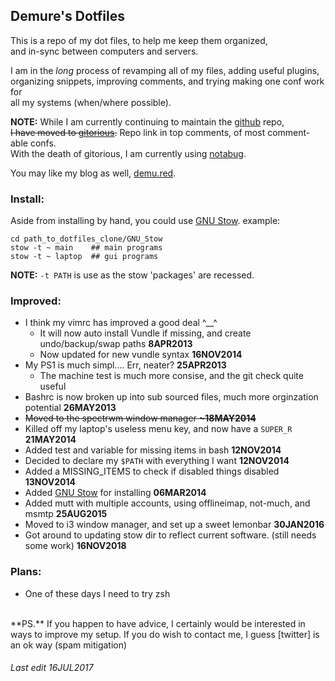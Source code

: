 <!--My (demuredemeanor) readme
# vim: set expandtab ts=4 sw=4: ## Since this is markdown
# https://notabug.org/demure/dotfiles
# legacy repo http://github.com/demure/dotfiles
-->

<!--
      ██                                            ██        
     ░██                                           ░░█        
     ░██  █████  ██████████  ██   ██ ██████  █████  ░   ██████
  ██████ ██░░░██░░██░░██░░██░██  ░██░░██░░█ ██░░░██    ██░░░░ 
 ██░░░██░███████ ░██ ░██ ░██░██  ░██ ░██ ░ ░███████   ░░█████ 
░██  ░██░██░░░░  ░██ ░██ ░██░██  ░██ ░██   ░██░░░░     ░░░░░██
░░██████░░██████ ███ ░██ ░██░░██████░███   ░░██████    ██████ 
 ░░░░░░  ░░░░░░ ░░░  ░░  ░░  ░░░░░░ ░░░     ░░░░░░    ░░░░░░  
      ██            ██     ████ ██  ██                        
     ░██           ░██    ░██░ ░░  ░██                        
     ░██  ██████  ██████ ██████ ██ ░██  █████   ██████        
  ██████ ██░░░░██░░░██░ ░░░██░ ░██ ░██ ██░░░██ ██░░░░         
 ██░░░██░██   ░██  ░██    ░██  ░██ ░██░███████░░█████         
░██  ░██░██   ░██  ░██    ░██  ░██ ░██░██░░░░  ░░░░░██        
░░██████░░██████   ░░██   ░██  ░██ ███░░██████ ██████         
 ░░░░░░  ░░░░░░     ░░    ░░   ░░ ░░░  ░░░░░░ ░░░░░░          
-->

## Demure's Dotfiles ##

This is a repo of my dot files, to help me keep them organized,  
and in-sync between computers and servers.  

I am in the *long* process of revamping all of my files, adding useful plugins,  
organizing snippets, improving comments, and trying making one conf work for  
all my systems (when/where possible).  

**NOTE:** While I am currently continuing to maintain the [github] repo,  
<strike>I have moved to [gitorious].</strike> Repo link in top comments, of most comment-able confs.  
With the death of gitorious, I am currently using [notabug].  

You may like my blog as well, [demu.red].  

### Install: ###

Aside from installing by hand, you could use [GNU Stow].
example:

```
cd path_to_dotfiles_clone/GNU_Stow
stow -t ~ main    ## main programs
stow -t ~ laptop  ## gui programs
```

**NOTE:** `-t PATH` is use as the stow 'packages' are recessed.

### Improved: ###

* I think my vimrc has improved a good deal ^__^  
    * It will now auto install Vundle if missing, and create undo/backup/swap paths **8APR2013**  
    * Now updated for new vundle syntax **16NOV2014**  
* My PS1 is much simpl.... Err, neater? **25APR2013**  
    * The machine test is much more consise, and the git check quite useful  
* Bashrc is now broken up into sub sourced files, much more orginzation potential **26MAY2013**  
* <strike>Moved to the spectrwm window manager **~18MAY2014** </strike>  
* Killed off my laptop's useless menu key, and now have a `SUPER_R` **21MAY2014**  
* Added test and variable for missing items in bash **12NOV2014**  
* Decided to declare my `$PATH` with everything I want **12NOV2014**  
* Added a MISSING_ITEMS to check if disabled things disabled **13NOV2014**  
* Added [GNU Stow] for installing **06MAR2014**  
* Added mutt with multiple accounts, using offlineimap, not-much, and msmtp **25AUG2015**  
* Moved to i3 window manager, and set up a sweet lemonbar **30JAN2016**  
* Got around to updating stow dir to reflect current software. (still needs some work) **16NOV2018**  

### Plans: ###

* One of these days I need to try zsh  

<BR>
**PS.** If you happen to have advice, I certainly would be interested in ways to
improve my setup.  
If you do wish to contact me, I guess [twitter] is an ok way (spam mitigation)  

###### Last edit 16JUL2017 ######


[github]: https://gitorious.org/demure/dotfiles
[gitorious]: https://gitorious.org/demure/dotfiles
[notabug]: https://notabug.org/demure/dotfiles/
[GNU Stow]: https://www.gnu.org/software/stow/
[twitter]: https://twitter.com/demure
[demu.red]: http://demu.red
